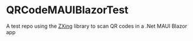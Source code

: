 # QRCodeMAUIBlazorTest

A test repo using the [ZXing](https://github.com/Redth/ZXing.Net.Maui) library to scan QR codes in a .Net MAUI Blazor app
